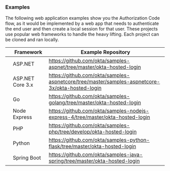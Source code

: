 ### Examples

The following web application examples show you the Authorization Code flow, as it would be implemented by a web app that needs to authenticate the end user and then create a local session for that user. These projects use popular web frameworks to handle the heavy lifting. Each project can be cloned and ran locally.

|                                       | Framework    | Example Repository                                             |
| :-----------------------------------: | ------------ | -------------------------------------------------------------- |
| <i class="icon code-dotnet-32"></i> | ASP.NET | <https://github.com/okta/samples-aspnet/tree/master/okta-hosted-login> |
| <i class="icon code-dotnet-32"></i> | ASP.NET Core 3.x | <https://github.com/okta/samples-aspnetcore/tree/master/samples-aspnetcore-3x/okta-hosted-login> |
| <i class="icon code-go-32"></i> | Go  | <https://github.com/okta/samples-golang/tree/master/okta-hosted-login> |
| <i class="icon code-nodejs-32"></i> | Node Express | <https://github.com/okta/samples-nodejs-express-4/tree/master/okta-hosted-login> |
| <i class="icon code-php-32"></i> | PHP       | <https://github.com/okta/samples-php/tree/develop/okta-hosted-login> |
| <i class="icon code-python-32"></i> | Python | <https://github.com/okta/samples-python-flask/tree/master/okta-hosted-login> |
| <i class="icon code-spring-32"></i>     | Spring Boot | <https://github.com/okta/samples-java-spring/tree/master/okta-hosted-login> |

